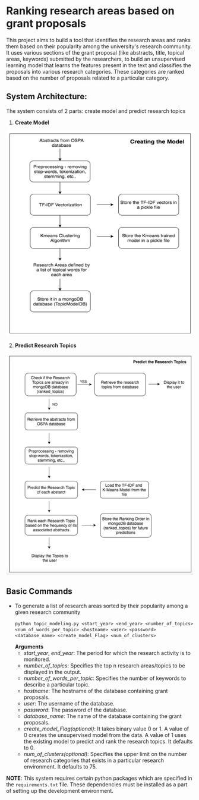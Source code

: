 # Ranking research areas based on grant proposals

This project aims to build a tool that identifies the research areas and ranks them based on their popularity among the university's research community. It uses various sections of the grant proposal (like abstracts, title, topical areas, keywords) submitted by the researchers, to build an unsupervised learning model that learns the features present in the text and classifies the proposals into various research categories. These categories are ranked based on the number of proposals related to a particular category.

## System Architecture:

The system consists of 2 parts: create model and predict research topics

1. **Create Model**

<p align="center">
  <img src="create_model.png" width="700"/>
</p>

2. **Predict Research Topics**

<p align="center">
  <img src="predict_research_topics.png" width="700"/>
</p>

## Basic Commands

- To generate a list of research areas sorted by their popularity among a given research community 
    ```
    python topic_modeling.py <start_year> <end_year> <number_of_topics> <num_of_words_per_topic> <hostname> <user> <password> <database_name> <create_model_Flag> <num_of_clusters>
    ```
  **Arguments**
  * _start_year_, _end_year_: The period for which the research activity is to monitored.
  * _number_of_topics_: Specifies the top n research areas/topics to be displayed in the output.
  * _number_of_words_per_topic_: Specifies the number of keywords to describe a particular topic.
  * _hostname_: The hostname of the database containing grant proposals.
  * _user_: The username of the database.
  * _password_: The password of the database.
  * _database_name_: The name of the database containing the grant proposals.
  * _create_model_Flag(optional)_: It takes binary value 0 or 1. A value of 0 creates the unsupervised model from the data. 
                                 A value of 1 uses the existing model to predict and rank the research topics. It defaults to 0.
  * _num_of_clusters(optional)_: Specifies the upper limit on the number of research categories that exists in a particular research environment. It defaults to 75.

**NOTE**: This system requires certain python packages which are specified in the `requirements.txt` file. These dependencies
must be installed as a part of setting up the development environment.
